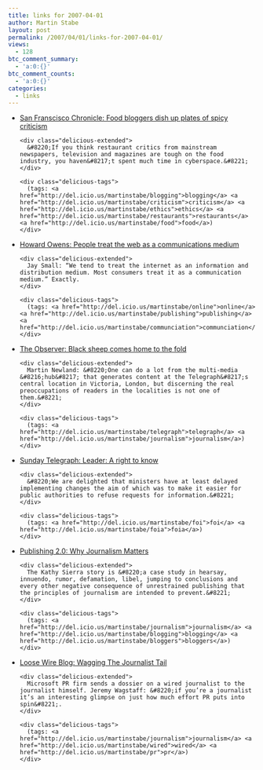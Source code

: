 ```yaml
---
title: links for 2007-04-01
author: Martin Stabe
layout: post
permalink: /2007/04/01/links-for-2007-04-01/
views:
  - 128
btc_comment_summary:
  - 'a:0:{}'
btc_comment_counts:
  - 'a:0:{}'
categories:
  - links
---
```

<ul class="delicious">
  <li>
    <div class="delicious-link">
      <a href="http://sfgate.com/cgi-bin/article.cgi?f=/c/a/2007/03/25/MNGV9ORDSH1.DTL&#038;hw=yelp&#038;sn=001&#038;sc=1000">San Franscisco Chronicle: Food bloggers dish up plates of spicy criticism</a>
    </div>
    
    <div class="delicious-extended">
      &#8220;If you think restaurant critics from mainstream newspapers, television and magazines are tough on the food industry, you haven&#8217;t spent much time in cyberspace.&#8221;
    </div>
    
    <div class="delicious-tags">
      (tags: <a href="http://del.icio.us/martinstabe/blogging">blogging</a> <a href="http://del.icio.us/martinstabe/criticism">criticism</a> <a href="http://del.icio.us/martinstabe/ethics">ethics</a> <a href="http://del.icio.us/martinstabe/restaurants">restaurants</a> <a href="http://del.icio.us/martinstabe/food">food</a>)
    </div>
  </li>
  
  <li>
    <div class="delicious-link">
      <a href="http://www.howardowens.com/2007/people-treat-the-web-as-a-communications-medium/">Howard Owens: People treat the web as a communications medium</a>
    </div>
    
    <div class="delicious-extended">
      Jay Small: “We tend to treat the internet as an information and distribution medium. Most consumers treat it as a communication medium.” Exactly.
    </div>
    
    <div class="delicious-tags">
      (tags: <a href="http://del.icio.us/martinstabe/online">online</a> <a href="http://del.icio.us/martinstabe/publishing">publishing</a> <a href="http://del.icio.us/martinstabe/communciation">communciation</a>)
    </div>
  </li>
  
  <li>
    <div class="delicious-link">
      <a href="http://observer.guardian.co.uk/business/story/0,,2047266,00.html">The Observer: Black sheep comes home to the fold</a>
    </div>
    
    <div class="delicious-extended">
      Martin Newland: &#8220;One can do a lot from the multi-media &#8216;hub&#8217; that generates content at the Telegraph&#8217;s central location in Victoria, London, but discerning the real preoccupations of readers in the localities is not one of them.&#8221;
    </div>
    
    <div class="delicious-tags">
      (tags: <a href="http://del.icio.us/martinstabe/telegraph">telegraph</a> <a href="http://del.icio.us/martinstabe/journalism">journalism</a>)
    </div>
  </li>
  
  <li>
    <div class="delicious-link">
      <a href="http://www.telegraph.co.uk/opinion/main.jhtml?xml=/opinion/2007/04/01/dl0102.xml">Sunday Telegraph: Leader: A right to know</a>
    </div>
    
    <div class="delicious-extended">
      &#8220;We are delighted that ministers have at least delayed implementing changes the aim of which was to make it easier for public authorities to refuse requests for information.&#8221;
    </div>
    
    <div class="delicious-tags">
      (tags: <a href="http://del.icio.us/martinstabe/foi">foi</a> <a href="http://del.icio.us/martinstabe/foia">foia</a>)
    </div>
  </li>
  
  <li>
    <div class="delicious-link">
      <a href="http://publishing2.com/2007/03/31/why-journalism-matters/">Publishing 2.0: Why Journalism Matters</a>
    </div>
    
    <div class="delicious-extended">
      The Kathy Sierra story is &#8220;a case study in hearsay, innuendo, rumor, defamation, libel, jumping to conclusions and every other negative consequence of unrestrained publishing that the principles of journalism are intended to prevent.&#8221;
    </div>
    
    <div class="delicious-tags">
      (tags: <a href="http://del.icio.us/martinstabe/journalism">journalism</a> <a href="http://del.icio.us/martinstabe/blogging">blogging</a> <a href="http://del.icio.us/martinstabe/bloggers">bloggers</a>)
    </div>
  </li>
  
  <li>
    <div class="delicious-link">
      <a href="http://www.loosewireblog.com/2007/04/wagging_the_jou.html">Loose Wire Blog: Wagging The Journalist Tail</a>
    </div>
    
    <div class="delicious-extended">
      Microsoft PR firm sends a dossier on a wired journalist to the journalist himself. Jeremy Wagstaff: &#8220;if you’re a journalist it’s an interesting glimpse on just how much effort PR puts into spin&#8221;.
    </div>
    
    <div class="delicious-tags">
      (tags: <a href="http://del.icio.us/martinstabe/journalism">journalism</a> <a href="http://del.icio.us/martinstabe/wired">wired</a> <a href="http://del.icio.us/martinstabe/pr">pr</a>)
    </div>
  </li>
</ul>